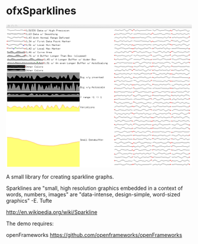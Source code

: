 ofxSparklines
==============

![Screenshot](https://github.com/bakercp/ofxSparklines/raw/master/screen.png)

A small library for creating sparkline graphs.

Sparklines are "small, high resolution graphics embedded in a context of words, numbers, images" are "data-intense, design-simple, word-sized graphics" -E. Tufte

http://en.wikipedia.org/wiki/Sparkline

The demo requires: 

openFrameworks https://github.com/openframeworks/openFrameworks 

